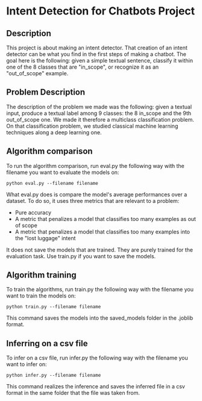 # Intent Detection for Chatbots Project

## Description

This project is about making an intent detector. That creation of an intent detector can be what you find in the first steps of making a chatbot. The goal here is the following: given a simple textual sentence, classify it within one of the 8 classes that are "in_scope", or recognize it as an "out_of_scope" example. 

## Problem Description

The description of the problem we made was the following: given a textual input, produce a textual label among 9 classes: the 8 in_scope and the 9th out_of_scope one. We made it therefore a multiclass classification problem. On that classification problem, we studied classical machine learning techniques along a deep learning one.

## Algorithm comparison

To run the algorithm comparison, run eval.py the following way with the filename you want to evaluate the models on: 

```
python eval.py --filename filename
```

What eval.py does is compare the model's average performances over a dataset. To do so, it uses three metrics that are relevant to a problem:
- Pure accuracy
- A metric that penalizes a model that classifies too many examples as out of scope
- A metric that penalizes a model that classifies too many examples into the "lost luggage" intent 

It does not save the models that are trained. They are purely trained for the evaluation task. Use train.py if you want to save the models.

## Algorithm training

To train the algorithms, run train.py the following way with the filename you want to train the models on:

```
python train.py --filename filename
```

This command saves the models into the saved_models folder in the .joblib format.

## Inferring on a csv file

To infer on a csv file, run infer.py the following way with the filename you want to infer on:

```
python infer.py --filename filename
```

This command realizes the inference and saves the inferred file in a csv format in the same folder that the file was taken from.